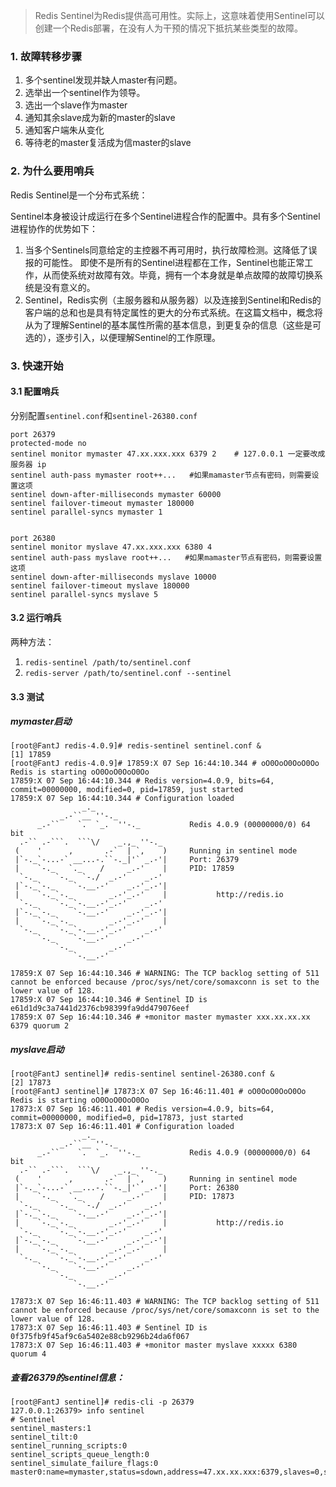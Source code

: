 >Redis Sentinel为Redis提供高可用性。实际上，这意味着使用Sentinel可以创建一个Redis部署，在没有人为干预的情况下抵抗某些类型的故障。


### 1. 故障转移步骤
1. 多个sentinel发现并缺人master有问题。
2. 选举出一个sentinel作为领导。
3. 选出一个slave作为master
4. 通知其余slave成为新的master的slave
5. 通知客户端朱从变化
6. 等待老的master复活成为信master的slave

### 2.  为什么要用哨兵
Redis Sentinel是一个分布式系统：

Sentinel本身被设计成运行在多个Sentinel进程合作的配置中。具有多个Sentinel进程协作的优势如下：

1. 当多个Sentinels同意给定的主控器不再可用时，执行故障检测。这降低了误报的可能性。
即使不是所有的Sentinel进程都在工作，Sentinel也能正常工作，从而使系统对故障有效。毕竟，拥有一个本身就是单点故障的故障切换系统是没有意义的。
2. Sentinel，Redis实例（主服务器和从服务器）以及连接到Sentinel和Redis的客户端的总和也是具有特定属性的更大的分布式系统。在这篇文档中，概念将从为了理解Sentinel的基本属性所需的基本信息，到更复杂的信息（这些是可选的），逐步引入，以便理解Sentinel的工作原理。

### 3. 快速开始

#### 3.1 配置哨兵
分别配置`sentinel.conf`和`sentinel-26380.conf`
```
port 26379
protected-mode no
sentinel monitor mymaster 47.xx.xxx.xxx 6379 2    # 127.0.0.1 一定要改成服务器 ip
sentinel auth-pass mymaster root++...   #如果mamaster节点有密码，则需要设置这项
sentinel down-after-milliseconds mymaster 60000
sentinel failover-timeout mymaster 180000
sentinel parallel-syncs mymaster 1


port 26380
sentinel monitor myslave 47.xx.xxx.xxx 6380 4  
sentinel auth-pass myslave root++...   #如果mamaster节点有密码，则需要设置这项
sentinel down-after-milliseconds myslave 10000
sentinel failover-timeout myslave 180000
sentinel parallel-syncs myslave 5
```
#### 3.2 运行哨兵
两种方法：
1. `redis-sentinel /path/to/sentinel.conf`
2. `redis-server /path/to/sentinel.conf --sentinel`


#### 3.3 测试

##### mymaster启动
```
[root@FantJ redis-4.0.9]# redis-sentinel sentinel.conf &
[1] 17859
[root@FantJ redis-4.0.9]# 17859:X 07 Sep 16:44:10.344 # oO0OoO0OoO0Oo Redis is starting oO0OoO0OoO0Oo
17859:X 07 Sep 16:44:10.344 # Redis version=4.0.9, bits=64, commit=00000000, modified=0, pid=17859, just started
17859:X 07 Sep 16:44:10.344 # Configuration loaded
                _._                                                  
           _.-``__ ''-._                                             
      _.-``    `.  `_.  ''-._           Redis 4.0.9 (00000000/0) 64 bit
  .-`` .-```.  ```\/    _.,_ ''-._                                   
 (    '      ,       .-`  | `,    )     Running in sentinel mode
 |`-._`-...-` __...-.``-._|'` _.-'|     Port: 26379
 |    `-._   `._    /     _.-'    |     PID: 17859
  `-._    `-._  `-./  _.-'    _.-'                                   
 |`-._`-._    `-.__.-'    _.-'_.-'|                                  
 |    `-._`-._        _.-'_.-'    |           http://redis.io        
  `-._    `-._`-.__.-'_.-'    _.-'                                   
 |`-._`-._    `-.__.-'    _.-'_.-'|                                  
 |    `-._`-._        _.-'_.-'    |                                  
  `-._    `-._`-.__.-'_.-'    _.-'                                   
      `-._    `-.__.-'    _.-'                                       
          `-._        _.-'                                           
              `-.__.-'                                               

17859:X 07 Sep 16:44:10.346 # WARNING: The TCP backlog setting of 511 cannot be enforced because /proc/sys/net/core/somaxconn is set to the lower value of 128.
17859:X 07 Sep 16:44:10.346 # Sentinel ID is e61d1d9c3a7441d2376cb98399fa9dd479076eef
17859:X 07 Sep 16:44:10.346 # +monitor master mymaster xxx.xx.xx.xx  6379 quorum 2
```
##### myslave启动
```
[root@FantJ sentinel]# redis-sentinel sentinel-26380.conf &
[2] 17873
[root@FantJ sentinel]# 17873:X 07 Sep 16:46:11.401 # oO0OoO0OoO0Oo Redis is starting oO0OoO0OoO0Oo
17873:X 07 Sep 16:46:11.401 # Redis version=4.0.9, bits=64, commit=00000000, modified=0, pid=17873, just started
17873:X 07 Sep 16:46:11.401 # Configuration loaded
                _._                                                  
           _.-``__ ''-._                                             
      _.-``    `.  `_.  ''-._           Redis 4.0.9 (00000000/0) 64 bit
  .-`` .-```.  ```\/    _.,_ ''-._                                   
 (    '      ,       .-`  | `,    )     Running in sentinel mode
 |`-._`-...-` __...-.``-._|'` _.-'|     Port: 26380
 |    `-._   `._    /     _.-'    |     PID: 17873
  `-._    `-._  `-./  _.-'    _.-'                                   
 |`-._`-._    `-.__.-'    _.-'_.-'|                                  
 |    `-._`-._        _.-'_.-'    |           http://redis.io        
  `-._    `-._`-.__.-'_.-'    _.-'                                   
 |`-._`-._    `-.__.-'    _.-'_.-'|                                  
 |    `-._`-._        _.-'_.-'    |                                  
  `-._    `-._`-.__.-'_.-'    _.-'                                   
      `-._    `-.__.-'    _.-'                                       
          `-._        _.-'                                           
              `-.__.-'                                               

17873:X 07 Sep 16:46:11.403 # WARNING: The TCP backlog setting of 511 cannot be enforced because /proc/sys/net/core/somaxconn is set to the lower value of 128.
17873:X 07 Sep 16:46:11.403 # Sentinel ID is 0f375fb9f45af9c6a5402e88cb9296b24da6f067
17873:X 07 Sep 16:46:11.403 # +monitor master myslave xxxxx 6380 quorum 4
```
##### 查看26379的sentinel信息：
```
[root@FantJ sentinel]# redis-cli -p 26379
127.0.0.1:26379> info sentinel
# Sentinel
sentinel_masters:1
sentinel_tilt:0
sentinel_running_scripts:0
sentinel_scripts_queue_length:0
sentinel_simulate_failure_flags:0
master0:name=mymaster,status=sdown,address=47.xx.xx.xxx:6379,slaves=0,sentinels=1
```



